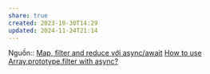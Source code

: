 ```yaml
---
share: true
created: 2023-10-30T14:29
updated: 2024-11-24T21:14
---
```

Nguồn:: [Map, filter and reduce với async/await](https://anonystick.com/blog-developer/map-filter-and-reduce-voi-asyncawait-2020042532834108)
[How to use Array.prototype.filter with async?](https://stackoverflow.com/q/47095019/3416774)